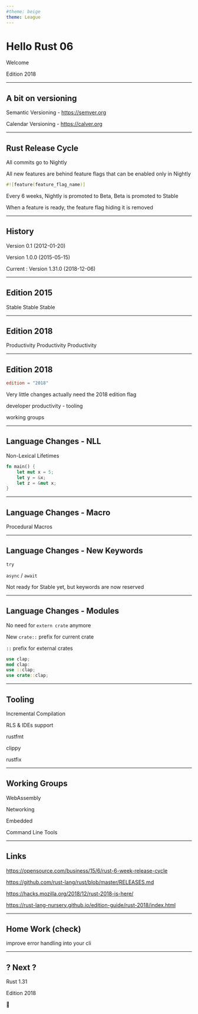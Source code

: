 ```yaml
---
#theme: beige
theme: League
---
```

# Hello Rust 06

Welcome

Edition 2018

---

## A bit on versioning

Semantic Versioning - https://semver.org

Calendar Versioning - https://calver.org

---

## Rust Release Cycle

All commits go to Nightly

All new features are behind feature flags that can be enabled only in Nightly
```rust
#![feature(feature_flag_name)]
```

Every 6 weeks, Nightly is promoted to Beta, Beta is promoted to Stable

When a feature is ready, the feature flag hiding it is removed

---

## History

Version 0.1 (2012-01-20)

Version 1.0.0 (2015-05-15)

Current : Version 1.31.0 (2018-12-06)

---

## Edition 2015

Stable Stable Stable

---

## Edition 2018

Productivity Productivity Productivity

---

## Edition 2018

```toml
edition = "2018"
```

Very little changes actually need the 2018 edition flag

developer productivity - tooling

working groups

---

## Language Changes - NLL

Non-Lexical Lifetimes
```rust
fn main() {
    let mut x = 5;
    let y = &x;
    let z = &mut x;
}
```

---

## Language Changes - Macro

Procedural Macros

---

## Language Changes - New Keywords

`try`

`async` / `await`

Not ready for Stable yet, but keywords are now reserved

---

## Language Changes - Modules

No need for `extern crate` anymore

New `crate::` prefix for current crate

`::` prefix for external crates

```rust
use clap;
mod clap:
use ::clap;
use crate::clap;
```

---

## Tooling

Incremental Compilation

RLS & IDEs support

rustfmt

clippy

rustfix

---

## Working Groups

WebAssembly

Networking

Embedded

Command Line Tools

---

## Links

https://opensource.com/business/15/6/rust-6-week-release-cycle

https://github.com/rust-lang/rust/blob/master/RELEASES.md

https://hacks.mozilla.org/2018/12/rust-2018-is-here/

https://rust-lang-nursery.github.io/edition-guide/rust-2018/index.html

---

## Home Work (check)

improve error handling into your cli

---

## ? Next ?

Rust 1.31

Edition 2018

🎉

